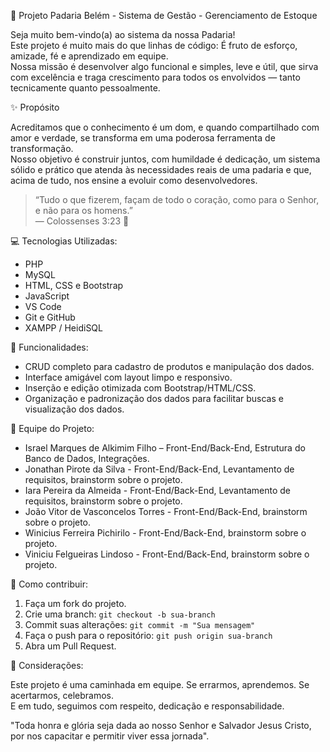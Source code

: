 🍞 Projeto Padaria Belém - Sistema de Gestão - Gerenciamento de Estoque 

Seja muito bem-vindo(a) ao sistema da nossa Padaria!  
Este projeto é muito mais do que linhas de código: É fruto de esforço, amizade, fé e aprendizado em equipe.  
Nossa missão é desenvolver algo funcional e simples, leve e útil, que sirva com excelência e traga crescimento para todos os envolvidos — tanto tecnicamente quanto pessoalmente.

✨ Propósito

Acreditamos que o conhecimento é um dom, e quando compartilhado com amor e verdade, se transforma em uma poderosa ferramenta de transformação.  
Nosso objetivo é construir juntos, com humildade é dedicação, um sistema sólido e prático que atenda às necessidades reais de uma padaria e que, acima de tudo, nos ensine a evoluir como desenvolvedores.

> “Tudo o que fizerem, façam de todo o coração, como para o Senhor, e não para os homens.”  
> — Colossenses 3:23 🙏

💻 Tecnologias Utilizadas:

- PHP 
- MySQL
- HTML, CSS e Bootstrap
- JavaScript
- VS Code
- Git e GitHub
- XAMPP / HeidiSQL

 🧩 Funcionalidades:

- CRUD completo para cadastro de produtos e manipulação dos dados.
- Interface amigável com layout limpo e responsivo.
- Inserção e edição otimizada com Bootstrap/HTML/CSS.
- Organização e padronização dos dados para facilitar buscas e visualização dos dados.

 👥 Equipe do Projeto:

- Israel Marques de Alkimim Filho – Front-End/Back-End, Estrutura do Banco de Dados, Integrações.
- Jonathan Pirote da Silva - Front-End/Back-End, Levantamento de requisitos, brainstorm sobre o projeto.
- Iara Pereira da Almeida - Front-End/Back-End, Levantamento de requisitos, brainstorm sobre o projeto.
- João Vitor de Vasconcelos Torres - Front-End/Back-End, brainstorm sobre o projeto.
- Winicius Ferreira Pichirilo - Front-End/Back-End, brainstorm sobre o projeto.
- Viniciu Felgueiras Lindoso - Front-End/Back-End, brainstorm sobre o projeto.

🤝 Como contribuir:

1. Faça um fork do projeto.
2. Crie uma branch: `git checkout -b sua-branch`
3. Commit suas alterações: `git commit -m "Sua mensagem"`
4. Faça o push para o repositório: `git push origin sua-branch`
5. Abra um Pull Request.

🙌 Considerações:

Este projeto é uma caminhada em equipe. Se errarmos, aprendemos. Se acertarmos, celebramos.  
E em tudo, seguimos com respeito, dedicação e responsabilidade.

"Toda honra e glória seja dada ao nosso Senhor e Salvador Jesus Cristo, por nos capacitar e permitir viver essa jornada".
